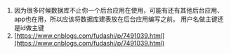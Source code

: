 1. 因为很多时候数据库不止你一个后台应用在使用，可能有还有其他后台应用、app也在用，所以应该将数据库建表放在后台应用编写之前。
用户名做主键还是id做主键
2. [https://www.cnblogs.com/fudashi/p/7491039.html](https://www.cnblogs.com/fudashi/p/7491039.html)
<!--stackedit_data:
eyJoaXN0b3J5IjpbLTIwODE3ODgxNTcsLTE3MDgzMDQ5ODJdfQ
==
-->